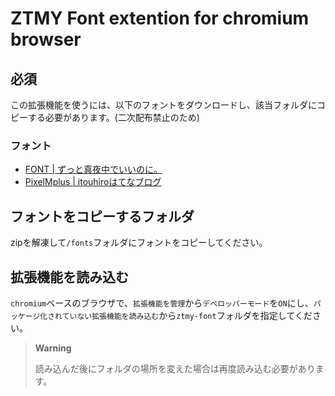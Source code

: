 # ZTMY Font extention for chromium browser

## 必須

この拡張機能を使うには、以下のフォントをダウンロードし、該当フォルダにコピーする必要があります。(二次配布禁止のため)

### フォント

- [FONT | ずっと真夜中でいいのに。](https://zutomayo.net/font/)
- [PixelMplus | itouhiroはてなブログ](https://itouhiro.hatenablog.com/entry/20130602/font)

## フォントをコピーするフォルダ

zipを解凍して`/fonts`フォルダにフォントをコピーしてください。

## 拡張機能を読み込む

`chromium`ベースのブラウザで、`拡張機能を管理`から`デベロッパーモード`を`ON`にし、`パッケージ化されていない拡張機能を読み込む`から`ztmy-font`フォルダを指定してください。

> **Warning**
> 
> 読み込んだ後にフォルダの場所を変えた場合は再度読み込む必要があります。

